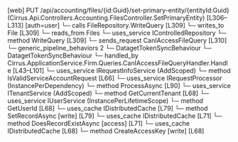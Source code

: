 [web] PUT /api/accounting/files/{id:Guid}/set-primary-entity/{entityId:Guid}  (Cirrus.Api.Controllers.Accounting.FilesController.SetPrimaryEntity)  [L306–L313] [auth=user]
  └─ calls FileRepository.WriteQuery [L309]
  └─ writes_to File [L309]
    └─ reads_from Files
  └─ uses_service IControlledRepository<File>
    └─ method WriteQuery [L309]
  └─ sends_request CanIAccessFileQuery [L310]
    └─ generic_pipeline_behaviors 2
      └─ DatagetTokenSyncBehaviour
      └─ DatagetTokenSyncBehaviour
    └─ handled_by Cirrus.ApplicationService.Firm.Queries.CanIAccessFileQueryHandler.Handle [L43–L101]
      └─ uses_service IRequestInfoService (AddScoped)
        └─ method IsValidServiceAccountRequest [L66]
      └─ uses_service IRequestProcessor (InstancePerDependency)
        └─ method ProcessAsync [L90]
      └─ uses_service ITenantService (AddScoped)
        └─ method GetCurrentTenant [L68]
      └─ uses_service IUserService (InstancePerLifetimeScope)
        └─ method GetUserId [L68]
      └─ uses_cache IDistributedCache [L79]
        └─ method SetRecordAsync [write] [L79]
      └─ uses_cache IDistributedCache [L71]
        └─ method DoesRecordExistAsync [access] [L71]
      └─ uses_cache IDistributedCache [L68]
        └─ method CreateAccessKey [write] [L68]

